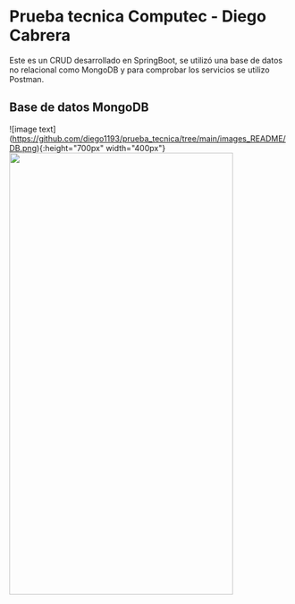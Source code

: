 # Prueba tecnica Computec - Diego Cabrera

Este es un CRUD desarrollado en SpringBoot, se utilizó una base de datos no relacional como MongoDB y para comprobar los servicios se utilizo Postman.

## Base de datos MongoDB

![image text] (https://github.com/diego1193/prueba_tecnica/tree/main/images_README/DB.png){:height="700px" width="400px"}
<img src="https://github.com/diego1193/prueba_tecnica/tree/main/images_README/DB.png" width="400" height="790">

